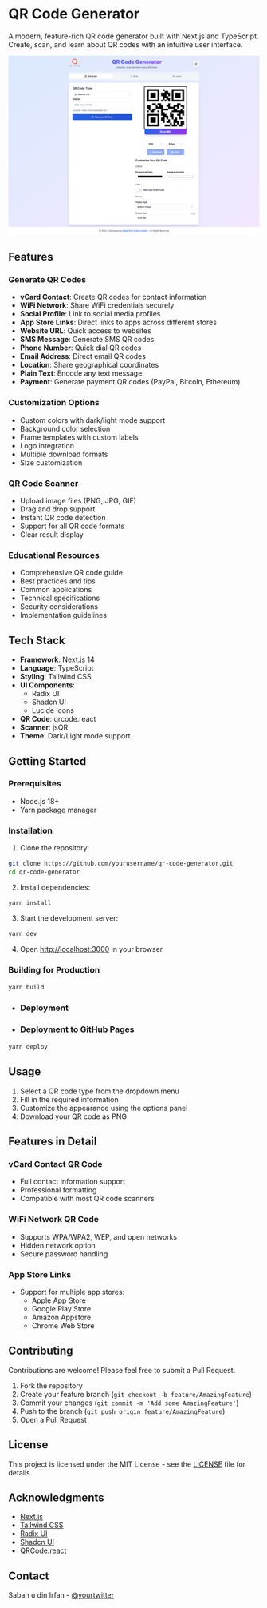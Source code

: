 # QR Code Generator

A modern, feature-rich QR code generator built with Next.js and TypeScript. Create, scan, and learn about QR codes with an intuitive user interface.

![QR Code Generator Screenshot](public/screenshot.png)

## Features

### Generate QR Codes
- **vCard Contact**: Create QR codes for contact information
- **WiFi Network**: Share WiFi credentials securely
- **Social Profile**: Link to social media profiles
- **App Store Links**: Direct links to apps across different stores
- **Website URL**: Quick access to websites
- **SMS Message**: Generate SMS QR codes
- **Phone Number**: Quick dial QR codes
- **Email Address**: Direct email QR codes
- **Location**: Share geographical coordinates
- **Plain Text**: Encode any text message
- **Payment**: Generate payment QR codes (PayPal, Bitcoin, Ethereum)

### Customization Options
- Custom colors with dark/light mode support
- Background color selection
- Frame templates with custom labels
- Logo integration
- Multiple download formats
- Size customization

### QR Code Scanner
- Upload image files (PNG, JPG, GIF)
- Drag and drop support
- Instant QR code detection
- Support for all QR code formats
- Clear result display

### Educational Resources
- Comprehensive QR code guide
- Best practices and tips
- Common applications
- Technical specifications
- Security considerations
- Implementation guidelines

## Tech Stack

- **Framework**: Next.js 14
- **Language**: TypeScript
- **Styling**: Tailwind CSS
- **UI Components**: 
  - Radix UI
  - Shadcn UI
  - Lucide Icons
- **QR Code**: qrcode.react
- **Scanner**: jsQR
- **Theme**: Dark/Light mode support

## Getting Started

### Prerequisites
- Node.js 18+ 
- Yarn package manager

### Installation

1. Clone the repository:
```bash
git clone https://github.com/yourusername/qr-code-generator.git
cd qr-code-generator
```

2. Install dependencies:
```bash
yarn install
```

3. Start the development server:
```bash
yarn dev
```

4. Open [http://localhost:3000](http://localhost:3000) in your browser

### Building for Production

```bash
yarn build
```

- ### Deployment
+ ### Deployment to GitHub Pages
```bash
yarn deploy
```

## Usage

1. Select a QR code type from the dropdown menu
2. Fill in the required information
3. Customize the appearance using the options panel
4. Download your QR code as PNG

## Features in Detail

### vCard Contact QR Code
- Full contact information support
- Professional formatting
- Compatible with most QR code scanners

### WiFi Network QR Code
- Supports WPA/WPA2, WEP, and open networks
- Hidden network option
- Secure password handling

### App Store Links
- Support for multiple app stores:
  - Apple App Store
  - Google Play Store
  - Amazon Appstore
  - Chrome Web Store

## Contributing

Contributions are welcome! Please feel free to submit a Pull Request.

1. Fork the repository
2. Create your feature branch (`git checkout -b feature/AmazingFeature`)
3. Commit your changes (`git commit -m 'Add some AmazingFeature'`)
4. Push to the branch (`git push origin feature/AmazingFeature`)
5. Open a Pull Request

## License

This project is licensed under the MIT License - see the [LICENSE](LICENSE) file for details.

## Acknowledgments

- [Next.js](https://nextjs.org/)
- [Tailwind CSS](https://tailwindcss.com/)
- [Radix UI](https://www.radix-ui.com/)
- [Shadcn UI](https://ui.shadcn.com/)
- [QRCode.react](https://github.com/zpao/qrcode.react)

## Contact

Sabah u din Irfan - [@yourtwitter](https://twitter.com/sabahirfan)
